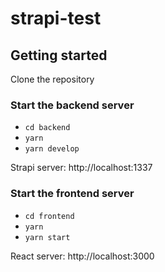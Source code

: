 # strapi-test

## Getting started
Clone the repository

### Start the backend server
- `cd backend`
- `yarn`
- `yarn develop`

Strapi server: http://localhost:1337

### Start the frontend server
- `cd frontend`
- `yarn`
- `yarn start`

React server: http://localhost:3000 
